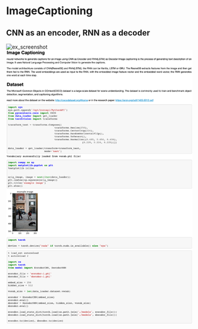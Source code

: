 # ImageCaptioning

CNN as an encoder, RNN as a decoder
------------------------------------
![ex_screenshot](./overview.png)
![ex_screenshot](./image.png)
